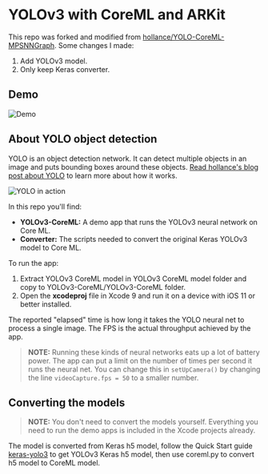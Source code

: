 # YOLOv3 with CoreML and ARKit

This repo was forked and modified from [hollance/YOLO-CoreML-MPSNNGraph](https://github.com/hollance/YOLO-CoreML-MPSNNGraph). Some changes I made:

1. Add YOLOv3 model.
2. Only keep Keras converter.

## Demo
![Demo](demo_ar_yolo.gif)

## About YOLO object detection

YOLO is an object detection network. It can detect multiple objects in an image and puts bounding boxes around these objects. [Read hollance's blog post about YOLO](http://machinethink.net/blog/object-detection-with-yolo/) to learn more about how it works.

![YOLO in action](YOLO.jpg)

In this repo you'll find:

- **YOLOv3-CoreML:** A demo app that runs the YOLOv3 neural network on Core ML.
- **Converter:** The scripts needed to convert the original Keras YOLOv3 model to Core ML.

To run the app:

1. Extract YOLOv3 CoreML model in YOLOv3 CoreML model folder and copy to YOLOv3-CoreML/YOLOv3-CoreML folder.
2. Open the **xcodeproj** file in Xcode 9 and run it on a device with iOS 11 or better installed.

The reported "elapsed" time is how long it takes the YOLO neural net to process a single image. The FPS is the actual throughput achieved by the app.

> **NOTE:** Running these kinds of neural networks eats up a lot of battery power. The app can put a limit on the number of times per second it runs the neural net. You can change this in `setUpCamera()` by changing the line `videoCapture.fps = 50` to a smaller number.

## Converting the models

> **NOTE:** You don't need to convert the models yourself. Everything you need to run the demo apps is included in the Xcode projects already. 

The model is converted from Keras h5 model, follow the Quick Start guide [keras-yolo3](https://github.com/qqwweee/keras-yolo3) to get YOLOv3 Keras h5 model, then use coreml.py to convert h5 model to CoreML model.

